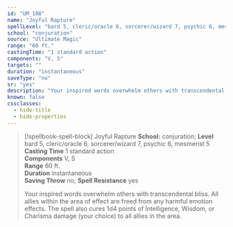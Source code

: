 ```yaml
---
id: "UM_108"
name: "Joyful Rapture"
spellLevel: "bard 5, cleric/oracle 6, sorcerer/wizard 7, psychic 6, mesmerist 5"
school: "conjuration"
source: "Ultimate Magic"
range: "60 ft."
castingTime: "1 standard action"
components: "V, S"
targets: ""
duration: "instantaneous"
saveType: "no"
sr: "yes"
description: "Your inspired words overwhelm others with transcendental bliss. All allies within the area of effect are freed from any harmful emotion effects. The spell also cures 1d4 points of Intelligence, Wisdom, or Charisma damage (your choice) to all allies in the area."
known: false
cssclasses:
  - hide-title
  - hide-properties
---
```


> [!spellbook-spell-block] Joyful Rapture
> **School:** conjuration; **Level** bard 5, cleric/oracle 6, sorcerer/wizard 7, psychic 6, mesmerist 5
> **Casting Time** 1 standard action  
> **Components** V, S  
> **Range** 60 ft.  
> **Duration** instantaneous  
> **Saving Throw** no; **Spell Resistance** yes
> 
> Your inspired words overwhelm others with transcendental bliss. All allies within the area of effect are freed from any harmful emotion effects. The spell also cures 1d4 points of Intelligence, Wisdom, or Charisma damage (your choice) to all allies in the area.